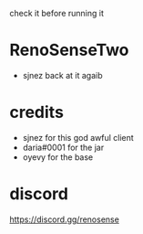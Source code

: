 check it before running it
# RenoSenseTwo
- sjnez back at it agaib
# credits
- sjnez for this god awful client
- daria#0001 for the jar
- oyevy for the base
# discord 
https://discord.gg/renosense

